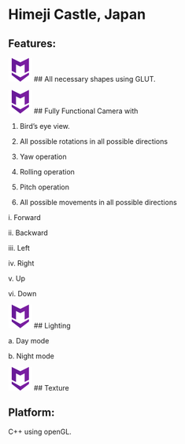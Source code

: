 # Himeji Castle, Japan

## Features:
![#](https://github.com/adam-p/markdown-here/raw/master/src/common/images/icon48.png "Logo Title Text 1") ## All necessary shapes using GLUT.

![#](https://github.com/adam-p/markdown-here/raw/master/src/common/images/icon48.png "Logo Title Text 1") ## Fully Functional Camera with

1. Bird’s eye view.

2. All possible rotations in all possible directions

  1. Yaw operation

  2. Rolling operation

  3. Pitch operation

3. All possible movements in all possible directions

  i. Forward

  ii. Backward

  iii. Left

  iv. Right

  v. Up

  vi. Down


![#](https://github.com/adam-p/markdown-here/raw/master/src/common/images/icon48.png "Logo Title Text 1") ## Lighting

  a. Day mode

  b. Night mode

![alt text](https://github.com/adam-p/markdown-here/raw/master/src/common/images/icon48.png "Logo Title Text 1") ## Texture


## Platform: 
C++ using openGL.

